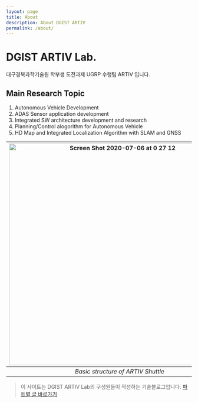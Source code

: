 ```yaml
---
layout: page
title: About
description: About DGIST ARTIV
permalink: /about/
---
```


# DGIST ARTIV Lab.
대구경북과학기술원 학부생 도전과제 UGRP 수행팀 ARTIV 입니다.

## Main Research Topic
  1. Autonomous Vehicle Development
  2. ADAS Sensor application development
  3. Integrated SW architecture development and research
  4. Planning/Control alogorithm for Autonomous Vehicle
  5. HD Map and Integrated Localization Algorithm with SLAM and GNSS 

| <img width="600" alt="Screen Shot 2020-07-06 at 0 27 12" src="https://user-images.githubusercontent.com/25432456/86535519-dfeb8d80-bf1b-11ea-92e1-6f214ff5af19.png"> |   
| :---: |   
| *Basic structure of ARTIV Shuttle* |



> 이 사이트는 DGIST ARTIV Lab의 구성원들이 작성하는 기술블로그입니다.
[파트별 글 바로가기](https://dgist-artiv.github.io/category)



